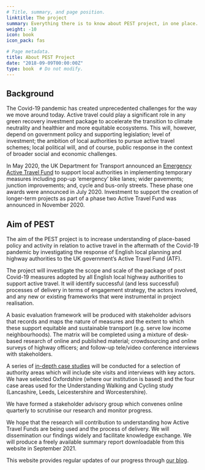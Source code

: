 ```yaml
---
# Title, summary, and page position.
linktitle: The project
summary: Everything there is to know about PEST project, in one place.
weight: -10
icon: book
icon_pack: fas

# Page metadata.
title: About PEST Project
date: "2018-09-09T00:00:00Z"
type: book  # Do not modify.
---
```


## Background

The Covid-19 pandemic has created unprecedented challenges for the way we move around today. Active travel could play a significant role in any green recovery investment package to accelerate the transition to climate neutrality and healthier and more equitable ecosystems. This will, however, depend on government policy and supporting legislation; level of investment; the ambition of local authorities to pursue active travel schemes; local political will, and of course, public response in the context of broader social and economic challenges.

In May 2020, the UK Department for Transport announced an [Emergency Active Travel Fund](https://www.gov.uk/government/publications/emergency-active-travel-fund-local-transport-authority-allocations) to support local authorities in implementing temporary measures including pop-up ‘emergency’ bike lanes; wider pavements; junction improvements; and, cycle and bus-only streets. These phase one awards were announced in July 2020. Investment to support the creation of longer-term projects as part of a phase two Active Travel Fund was announced in November 2020.

## Aim of PEST

The aim of the PEST project is to increase understanding of place-based policy and activity in relation to active travel in the aftermath of the Covid-19 pandemic by investigating the response of English local planning and highway authorities to the UK government’s Active Travel Fund (ATF).

The project will investigate the scope and scale of the package of post Covid-19 measures adopted by all English local highway authorities to support active travel. It will identify successful (and less successful) processes of delivery in terms of engagement strategy, the actors involved, and any new or existing frameworks that were instrumental in project realisation.

A basic evaluation framework will be produced with stakeholder advisors that records and maps the nature of measures and the extent to which these support equitable and sustainable transport (e.g. serve low income neighbourhoods). The matrix will be completed using a mixture of desk-based research of online and published material; crowdsourcing and online surveys of highway officers; and follow-up tele/video conference interviews with stakeholders. 

A series of [in-depth case studies](/#cases) will be conducted for a selection of authority areas which will include site visits and interviews with key actors. We have selected Oxfordshire (where our institution is based) and the four case areas used for the Understanding Walking and Cycling study (Lancashire, Leeds, Leicestershire and Worcestershire).

We have formed a stakeholder advisory group which convenes online quarterly to scrutinise our research and monitor progress.

We hope that the research will contribution to understanding how Active Travel Funds are being used and the process of delivery. We will dissemination our findings widely and facilitate knowledge exchange. We will produce a freely available summary report downloadable from this website in September 2021.

This website provides regular updates of our progress through [our blog](/#posts).